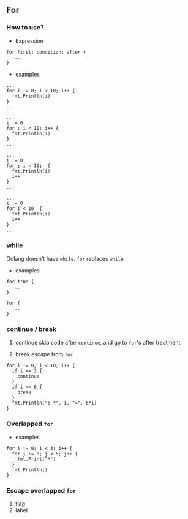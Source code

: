 ## For
### How to use?
- Expression
```
for first; condition; after {
  ...
}
```

- examples
```
...
for i := 0; i < 10; i++ {
  fmt.Println(i)
}
...
```
```
...
i := 0
for ; i < 10; i++ {
  fmt.Println(i)
}
...
```
```
...
i := 0
for ; i < 10;  {
  fmt.Println(i)
  i++
}
...
```
```
...
i := 0
for i < 10  {
  fmt.Println(i)
  i++
}
...
```

### while
Golang doesn't have `while`.
`for` replaces `while`

- examples
```
for true {
  ...
}
```
```
for {
  ...
}
```

### continue / break
1. continue
skip code after `continue`, and go to `for`'s after treatment.

2. break
escape from `for`


```
for i := 0; i < 10; i++ {
  if i == 3 {
    continue
  }
  if i == 6 {
    break
  }
  fmt.Println("6 *", i, "=", 6*i)
}
```


### Overlapped `for`
- examples
```
for i := 0; i < 3; i++ {
  for j := 0; j < 5; j++ {
    fmt.Print("*")
  }
  fmt.Println()
}
```

### Escape overlapped `for`
1. flag
2. label
